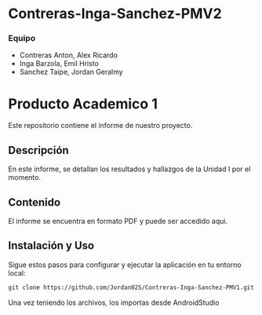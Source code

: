 # Contreras-Inga-Sanchez-PMV2
### Equipo
- Contreras Anton, Alex Ricardo
- Inga Barzola, Emil Hristo
- Sanchez Taipe, Jordan Geralmy
# Producto Academico 1
Este repositorio contiene el informe de nuestro proyecto.
## Descripción
En este informe, se detallan los resultados y hallazgos de la Unidad I por el momento.
## Contenido 
El informe se encuentra en formato PDF y puede ser accedido aqui.
## Instalación y Uso
Sigue estos pasos para configurar y ejecutar la aplicación en tu entorno local:
````markdown
git clone https://github.com/Jordan02S/Contreras-Inga-Sanchez-PMV1.git
````
Una vez teniendo los archivos, los importas desde AndroidStudio
